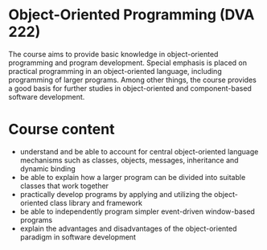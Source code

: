 # Object-Oriented Programming (DVA 222)
The course aims to provide basic knowledge in object-oriented programming and program development. Special emphasis is placed on practical programming in an object-oriented language, including programming of larger programs. Among other things, the course provides a good basis for further studies in object-oriented and component-based software development.
# Course content
- understand and be able to account for central object-oriented language mechanisms such as classes, objects, messages, inheritance and dynamic binding
- be able to explain how a larger program can be divided into suitable classes that work together
- practically develop programs by applying and utilizing the object-oriented class library and framework
- be able to independently program simpler event-driven window-based programs
- explain the advantages and disadvantages of the object-oriented paradigm in software development
